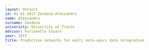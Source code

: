 ```yaml
---
layout: default 
id: 01-01-2017-Zandonà-Alessandro
name: Alessandro
surname: Zandonà
university: University of Trento
advisor: Furlanello Cesare
year: 2017
title: Predictive networks for multi meta-omics data integration
---
```

